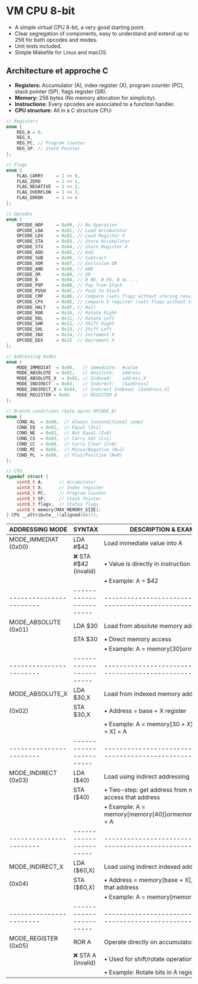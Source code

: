# VM CPU 8-bit

- A simple virtual CPU 8-bit, a very good starting point.
- Clear segregation of components, easy to understand and extend up to 256 for both opcodes and modes.
- Unit tests included.
- Simple Makefile for Linux and macOS.

## Architecture et approche C
- **Registers:** Accumulator (A), index register (X), program counter (PC), stack pointer (SP), flags register (SR).
- **Memory:** 256 bytes (No memory allocation for simplicity).
- **Instructions:** Every opcodes are associated to a function handler.
- **CPU structure:** All in a C structure CPU:

```c
// Registers
enum {
    REG_A = 0,
    REG_X,
    REG_PC, // Program Counter
    REG_SP, // Stack Pointer
};

// Flags
enum {
    FLAG_CARRY     = 1 << 0,
    FLAG_ZERO      = 1 << 1,
    FLAG_NEGATIVE  = 1 << 2,
    FLAG_OVERFLOW  = 1 << 3,
    FLAG_ERROR     = 1 << 4
};

// Opcodes
enum {
    OPCODE_NOP     = 0x00, // No Operation
    OPCODE_LDA     = 0x01, // Load Accumulator
    OPCODE_LDX     = 0x02, // Load Register X
    OPCODE_STA     = 0x03, // Store Accumulator
    OPCODE_STX     = 0x04, // Store Register X
    OPCODE_ADD     = 0x05, // Add
    OPCODE_SUB     = 0x06, // Subtract
    OPCODE_XOR     = 0x07, // Exclusive OR
    OPCODE_AND     = 0x08, // AND
    OPCODE_OR      = 0x09, // OR
    OPCODE_B       = 0x0A, // B NE, B EQ, B AL ...
    OPCODE_POP     = 0x0B, // Pop from Stack
    OPCODE_PUSH    = 0x0C, // Push to Stack
    OPCODE_CMP     = 0x0D, // Compare (sets flags without storing result)
    OPCODE_CPX     = 0x0E, // Compare X register (sets flags without storing result)
    OPCODE_HALT    = 0x0F, // Halt
    OPCODE_ROR     = 0x10, // Rotate Right
    OPCODE_ROL     = 0x11, // Rotate Left
    OPCODE_SHR     = 0x12, // Shift Right
    OPCODE_SHL     = 0x13, // Shift Left
    OPCODE_INX     = 0x14, // Increment X
    OPCODE_DEX     = 0x15  // Decrement X
};

// Addressing modes
enum {
    MODE_IMMEDIAT  = 0x00,   // Immediate:  #value
    MODE_ABSOLUTE  = 0x01,   // Absolute:   address
    MODE_ABSOLUTE_X  = 0x02, // Indexed:    address,X
    MODE_INDIRECT  = 0x03,   // Indirect:   [$address]
    MODE_INDIRECT_X = 0x04,  // Indirect Indexed: [$address,X]
    MODE_REGISTER = 0x05     // REGISTER A
};

// Branch conditions (byte après OPCODE_B)
enum {
    COND_AL  = 0x00,  // Always (unconditional jump)
    COND_EQ  = 0x01,  // Equal (Z=1)
    COND_NE  = 0x02,  // Not Equal (Z=0)
    COND_CS  = 0x03,  // Carry Set (C=1)
    COND_CC  = 0x04,  // Carry Clear (C=0)
    COND_MI  = 0x05,  // Minus/Negative (N=1)
    COND_PL  = 0x06,  // Plus/Positive (N=0)
};

// CPU
typedef struct {
    uint8_t A;      // Accumulator
    uint8_t X;      // Index register
    uint8_t PC;     // Program Counter
    uint8_t SP;     // Stack Pointer
    uint8_t flags;  // Status flags
    uint8_t memory[MAX_MEMORY_SIZE];
} CPU __attribute__((aligned(64)));
```

| ADDRESSING MODE       | SYNTAX                | DESCRIPTION & EXAMPLES                                       |
|-----------------------|-----------------------|--------------------------------------------------------------|
| MODE_IMMEDIAT (0x00)  | LDA #$42              | Load immediate value into A                                  |
|                       | ❌ STA #$42 (invalid) | • Value is directly in instruction                           |
|                       |                       | • Example: A = $42                                           |
|-----------------------|-----------------------|--------------------------------------------------------------|
| MODE_ABSOLUTE (0x01)  | LDA $30               | Load from absolute memory address                            |
|                       | STA $30               | • Direct memory access                                       |
|                       |                       | • Example: A = memory[$30] or memory[$30] = A                |
|-----------------------|-----------------------|--------------------------------------------------------------|
| MODE_ABSOLUTE_X       | LDA $30,X             | Load from indexed memory address                             |
| (0x02)                | STA $30,X             | • Address = base + X register                                |
|                       |                       | • Example: A = memory[$30 + X] or memory[$30 + X] = A        |
|-----------------------|-----------------------|--------------------------------------------------------------|
| MODE_INDIRECT (0x03)  | LDA ($40)             | Load using indirect addressing                               |
|                       | STA ($40)             | • Two-step: get address from memory, then access that address|
|                       |                       | • Example: A = memory[memory[$40]] or memory[memory[$40]] = A|
|-----------------------|-----------------------|--------------------------------------------------------------|
| MODE_INDIRECT_X       | LDA ($60,X)           | Load using indirect indexed addressing                       |
| (0x04)                | STA ($60,X)           | • Address = memory[base + X], then access that address       |
|                       |                       | • Example: A = memory[memory[$60 + X]]                       |
|-----------------------|-----------------------|--------------------------------------------------------------|
| MODE_REGISTER (0x05)  | ROR A                 | Operate directly on accumulator register                     |
|                       | ❌ STA A (invalid)     | • Used for shift/rotate operations only                      |
|                       |                       | • Example: Rotate bits in A register                         |
